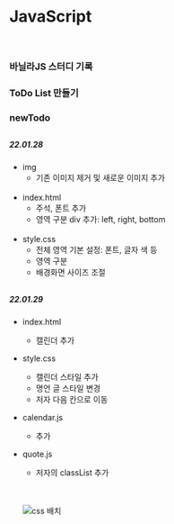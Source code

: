 # JavaScript
</br>
<h3><b>바닐라JS 스터디 기록</b></h3>
<h3><b>ToDo List 만들기</b></h3>

<h3>newTodo</h3>

<h2></h2>

<h5>22.01.28</h5>

* img
  * 기존 이미지 제거 및 새로운 이미지 추가
  <br>
* index.html
  * 주석, 폰트 추가
  * 영역 구분 div 추가: left, right, bottom
  <br>
* style.css
  * 전체 영역 기본 설정: 폰트, 글자 색 등
  * 영역 구분
  * 배경화면 사이즈 조절


<h2></h2>
<h5>22.01.29</h5>

* index.html
  * 캘린더 추가
* style.css
  * 캘린더 스타일 추가
  * 명언 글 스타일 변경
  * 저자 다음 칸으로 이동
* calendar.js
  * 추가
* quote.js
  * 저자의 classList 추가
  
  <br>  <br>
![css 배치](https://user-images.githubusercontent.com/53827482/151548102-7ddbc01e-d2fa-4972-a7b4-4aa1770ff16c.png)
